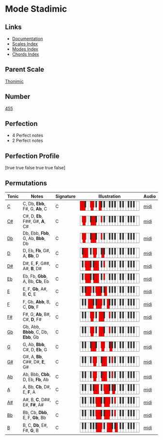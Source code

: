 # Mode Stadimic

## Links

- [Documentation](index.md)
- [Scales Index](Scales.md)
- [Modes Index](Modes.md)
- [Chords Index](Chords.md)

## Parent Scale

[Thonimic](ScaleThonimic.md)

## Number

[455](https://ianring.com/musictheory/scales/455)

## Perfection

- 4 Perfect notes
- 2 Perfect notes

## Perfection Profile

[true true false true true false]

## Permutations

| Tonic | Notes | Signature | Illustration | Audio |
|-------|-------|-----------|--------------|-------|
| [C](ModeCNaturalStadimic.md) | C, Db, **Ebb**, F#, G, **Ab**, C | C | ![CNaturalStadimic](ModeCNaturalStadimic.png) | [midi](https://github.com/edipermadi/music/blob/main/docs/ModeCNaturalStadimic.mid?raw=true) |
| [C#](ModeCSharpStadimic.md) | C#, D, **Eb**, F##, G#, **A**, C# | C | ![CSharpStadimic](ModeCSharpStadimic.png) | [midi](https://github.com/edipermadi/music/blob/main/docs/ModeCSharpStadimic.mid?raw=true) |
| [Db](ModeDFlatStadimic.md) | Db, Ebb, **Fbb**, G, Ab, **Bbb**, Db | C | ![DFlatStadimic](ModeDFlatStadimic.png) | [midi](https://github.com/edipermadi/music/blob/main/docs/ModeDFlatStadimic.mid?raw=true) |
| [D](ModeDNaturalStadimic.md) | D, Eb, **Fb**, G#, A, **Bb**, D | C | ![DNaturalStadimic](ModeDNaturalStadimic.png) | [midi](https://github.com/edipermadi/music/blob/main/docs/ModeDNaturalStadimic.mid?raw=true) |
| [D#](ModeDSharpStadimic.md) | D#, E, **F**, G##, A#, **B**, D# | C | ![DSharpStadimic](ModeDSharpStadimic.png) | [midi](https://github.com/edipermadi/music/blob/main/docs/ModeDSharpStadimic.mid?raw=true) |
| [Eb](ModeEFlatStadimic.md) | Eb, Fb, **Gbb**, A, Bb, **Cb**, Eb | C | ![EFlatStadimic](ModeEFlatStadimic.png) | [midi](https://github.com/edipermadi/music/blob/main/docs/ModeEFlatStadimic.mid?raw=true) |
| [E](ModeENaturalStadimic.md) | E, F, **Gb**, A#, B, **C**, E | C | ![ENaturalStadimic](ModeENaturalStadimic.png) | [midi](https://github.com/edipermadi/music/blob/main/docs/ModeENaturalStadimic.mid?raw=true) |
| [F](ModeFNaturalStadimic.md) | F, Gb, **Abb**, B, C, **Db**, F | C | ![FNaturalStadimic](ModeFNaturalStadimic.png) | [midi](https://github.com/edipermadi/music/blob/main/docs/ModeFNaturalStadimic.mid?raw=true) |
| [F#](ModeFSharpStadimic.md) | F#, G, **Ab**, B#, C#, **D**, F# | C | ![FSharpStadimic](ModeFSharpStadimic.png) | [midi](https://github.com/edipermadi/music/blob/main/docs/ModeFSharpStadimic.mid?raw=true) |
| [Gb](ModeGFlatStadimic.md) | Gb, Abb, **Bbbb**, C, Db, **Ebb**, Gb | C | ![GFlatStadimic](ModeGFlatStadimic.png) | [midi](https://github.com/edipermadi/music/blob/main/docs/ModeGFlatStadimic.mid?raw=true) |
| [G](ModeGNaturalStadimic.md) | G, Ab, **Bbb**, C#, D, **Eb**, G | C | ![GNaturalStadimic](ModeGNaturalStadimic.png) | [midi](https://github.com/edipermadi/music/blob/main/docs/ModeGNaturalStadimic.mid?raw=true) |
| [G#](ModeGSharpStadimic.md) | G#, A, **Bb**, C##, D#, **E**, G# | C | ![GSharpStadimic](ModeGSharpStadimic.png) | [midi](https://github.com/edipermadi/music/blob/main/docs/ModeGSharpStadimic.mid?raw=true) |
| [Ab](ModeAFlatStadimic.md) | Ab, Bbb, **Cbb**, D, Eb, **Fb**, Ab | C | ![AFlatStadimic](ModeAFlatStadimic.png) | [midi](https://github.com/edipermadi/music/blob/main/docs/ModeAFlatStadimic.mid?raw=true) |
| [A](ModeANaturalStadimic.md) | A, Bb, **Cb**, D#, E, **F**, A | C | ![ANaturalStadimic](ModeANaturalStadimic.png) | [midi](https://github.com/edipermadi/music/blob/main/docs/ModeANaturalStadimic.mid?raw=true) |
| [A#](ModeASharpStadimic.md) | A#, B, **C**, D##, E#, **F#**, A# | C | ![ASharpStadimic](ModeASharpStadimic.png) | [midi](https://github.com/edipermadi/music/blob/main/docs/ModeASharpStadimic.mid?raw=true) |
| [Bb](ModeBFlatStadimic.md) | Bb, Cb, **Dbb**, E, F, **Gb**, Bb | C | ![BFlatStadimic](ModeBFlatStadimic.png) | [midi](https://github.com/edipermadi/music/blob/main/docs/ModeBFlatStadimic.mid?raw=true) |
| [B](ModeBNaturalStadimic.md) | B, C, **Db**, E#, F#, **G**, B | C | ![BNaturalStadimic](ModeBNaturalStadimic.png) | [midi](https://github.com/edipermadi/music/blob/main/docs/ModeBNaturalStadimic.mid?raw=true) |
